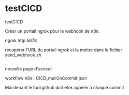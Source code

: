 # testCICD
testCICD

Créer un portail ngrok pour le webhook de n8n.

ngrok http 5678

récupérer l'URL du portail ngrok et la mettre dans le fichier send_webhook.sh

##

nouvelle page d'acceuil

workflow n8n : CICD_mailOnCommit.json

Maintenant le tool github doit etre appeler à chaque commit


